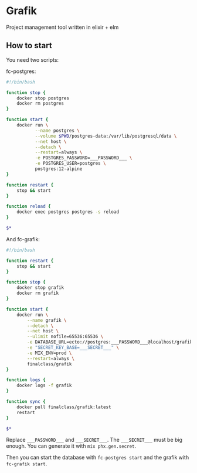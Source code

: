 # Grafik

Project management tool written in elixir + elm

## How to start

You need two scripts:

fc-postgres:

```bash
#!/bin/bash

function stop {
    docker stop postgres
    docker rm postgres
}

function start {
    docker run \
           --name postgres \
           --volume $PWD/postgres-data:/var/lib/postgresql/data \
           --net host \
           --detach \
           --restart=always \
           -e POSTGRES_PASSWORD=___PASSWORD___ \
           -e POSTGRES_USER=postgres \
           postgres:12-alpine
}

function restart {
    stop && start
}

function reload {
    docker exec postgres postgres -s reload
}

$*
```

And fc-grafik:

```bash
#!/bin/bash

function restart {
	stop && start
}

function stop {
	docker stop grafik
	docker rm grafik
}

function start {
	docker run \
		--name grafik \
		--detach \
		--net host \
		--ulimit nofile=65536:65536 \
		-e DATABASE_URL=ecto://postgres:___PASSWORD___@localhost/grafik \
		-e "SECRET_KEY_BASE=___SECRET___" \
		-e MIX_ENV=prod \
		--restart=always \
		finalclass/grafik
}

function logs {
	docker logs -f grafik
}

function sync {
	docker pull finalclass/grafik:latest
	restart
}

$*
```

Replace `___PASSWORD___` and `___SECRET___`. The `___SECRET___` must be big enough. You can generate it with `mix phx.gen.secret`.

Then you can start the database with `fc-postgres start` and the grafik with `fc-grafik start`.
